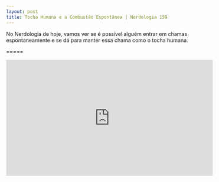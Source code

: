 ```yaml
---
layout: post
title: Tocha Humana e a Combustão Espontânea | Nerdologia 159
---
```


No Nerdologia de hoje, vamos ver se é possível alguém entrar em chamas espontaneamente e se dá para manter essa chama como o tocha humana.

=====

<iframe width="560" height="315" src="https://www.youtube.com/embed/vPjvltbLqcI" frameborder="0" allowfullscreen></iframe>
